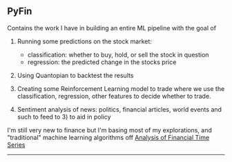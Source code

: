 ## PyFin ##

Contains the work I have in building an entire ML pipeline with the goal of

1) Running some predictions on the stock market:
	* classification: whether to buy, hold, or sell the stock in question
	* regression: the predicted change in the stocks price

2) Using Quantopian to backtest the results

3) Creating some Reinforcement Learning model to trade where we use the classification, regression, other features to decide whether to trade.

4) Sentiment analysis of news: politics, financial articles, world events and such to feed to 3) to aid in policy

I'm still very new to finance but I'm basing most of my explorations, and "traditional" machine learning algorithms off [Analysis of Financial Time Series](http://www.wiley.com/WileyCDA/WileyTitle/productCd-EHEP002380.html)

-------------------------------------------------------------------------------
